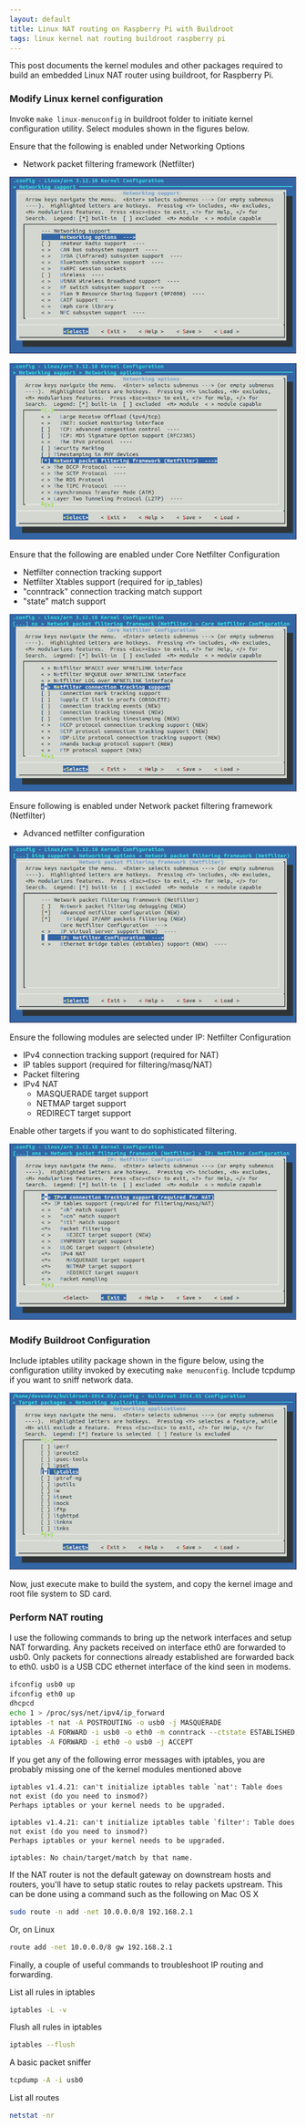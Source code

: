 ```yaml
---
layout: default
title: Linux NAT routing on Raspberry Pi with Buildroot
tags: linux kernel nat routing buildroot raspberry pi
---
```


This post documents the kernel modules and other packages required to build an embedded Linux NAT router using buildroot, for Raspberry Pi.

### Modify Linux kernel configuration

Invoke `make linux-menuconfig` in buildroot folder to initiate kernel configuration utility. Select modules shown in the figures below.

Ensure that the following is enabled under Networking Options

* Network packet filtering framework (Netfilter)

![Networking Options](/assets/img/buildroot-kernel-networking.png)

![Network packet filtering framework](/assets/img/buildroot-kernel-networking-npf.png)

Ensure that the following are enabled under Core Netfilter Configuration

* Netfilter connection tracking support
* Netfilter Xtables support (required for ip_tables)
* "conntrack" connection tracking match support
* "state" match support

![Core Netfilter Configuration](/assets/img/buildroot-kernel-networking-netfilter.png)

Ensure following is enabled under Network packet filtering framework (Netfilter)

* Advanced netfilter configuration

![IP: Netfilter Configuration](/assets/img/buildroot-kernel-networking-netfilter-config.png)

Ensure the following modules are selected under IP: Netfilter Configuration

* IPv4 connection tracking support (required for NAT)
* IP tables support (required for filtering/masq/NAT)
* Packet filtering
* IPv4 NAT
    * MASQUERADE target support
    * NETMAP target support
    * REDIRECT target support

Enable other targets if you want to do sophisticated filtering.

![IPv4 packet filtering and NAT](/assets/img/buildroot-kernel-networking-netfilter-config-ip.png)

### Modify Buildroot Configuration

Include iptables utility package shown in the figure below, using the configuration utility invoked by executing `make menuconfig`. Include tcpdump if you want to sniff network data.

![Buildroot iptables](/assets/img/buildroot-packages-iptables.png)

Now, just execute make to build the system, and copy the kernel image and root file system to SD card.

### Perform NAT routing

I use the following commands to bring up the network interfaces and setup NAT forwarding. Any packets received on interface eth0 are forwarded to usb0\. Only packets for connections already established are forwarded back to eth0\. usb0 is a USB CDC ethernet interface of the kind seen in modems.

```bash
ifconfig usb0 up
ifconfig eth0 up
dhcpcd
echo 1 > /proc/sys/net/ipv4/ip_forward
iptables -t nat -A POSTROUTING -o usb0 -j MASQUERADE
iptables -A FORWARD -i usb0 -o eth0 -m conntrack --ctstate ESTABLISHED,RELATED -j ACCEPT
iptables -A FORWARD -i eth0 -o usb0 -j ACCEPT
```

If you get any of the following error messages with iptables, you are probably missing one of the kernel modules mentioned above

```text
iptables v1.4.21: can't initialize iptables table `nat': Table does not exist (do you need to insmod?)
Perhaps iptables or your kernel needs to be upgraded.
```

```text
iptables v1.4.21: can't initialize iptables table `filter': Table does not exist (do you need to insmod?)
Perhaps iptables or your kernel needs to be upgraded.
```

```text
iptables: No chain/target/match by that name.
```

If the NAT router is not the default gateway on downstream hosts and routers, you'll have to setup static routes to relay packets upstream. This can be done using a command such as the following on Mac OS X

```bash
sudo route -n add -net 10.0.0.0/8 192.168.2.1
```

Or, on Linux

```bash
route add -net 10.0.0.0/8 gw 192.168.2.1
```

Finally, a couple of useful commands to troubleshoot IP routing and forwarding.

List all rules in iptables

```bash
iptables -L -v
```

Flush all rules in iptables

```bash
iptables --flush
```

A basic packet sniffer

```bash
tcpdump -A -i usb0
```

List all routes

```bash
netstat -nr
```
